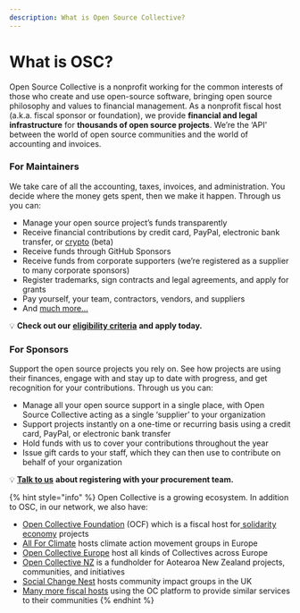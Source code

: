 ```yaml
---
description: What is Open Source Collective?
---
```


# What is OSC?

Open Source Collective is a nonprofit working for the common interests of those who create and use open-source software, bringing open source philosophy and values to financial management. As a nonprofit fiscal host (a.k.a. fiscal sponsor or foundation), we provide **financial and legal infrastructure** for **thousands of open source projects**. We’re the ‘API' between the world of open source communities and the world of accounting and invoices.

### For Maintainers

We  take care of all the accounting, taxes, invoices, and administration. You decide where the money gets spent, then we make it happen. Through us you can:

* Manage your open source project’s funds transparently&#x20;
* Receive financial contributions by credit card, PayPal, electronic bank transfer, or [crypto](https://docs.opencollective.com/help/financial-contributors/crypto) (beta)
* Receive funds through GitHub Sponsors
* Receive funds from corporate supporters (we’re registered as a supplier to many corporate sponsors)
* Register trademarks, sign contracts and legal agreements, and apply for grants
* Pay yourself, your team, contractors, vendors, and suppliers&#x20;
* And [much more...](what-we-offer/)&#x20;

💡 **Check out our** [**eligibility criteria**](getting-started/acceptance-criteria/) **and apply today.**

### For Sponsors

Support the open source projects you rely on. See how projects are using their finances, engage with and stay up to date with progress, and get recognition for your contributions. Through us you can:

* Manage all your open source support in a single place, with Open Source Collective acting as a single ‘supplier’ to your organization
* Support projects instantly on a one-time or recurring basis using a credit card, PayPal, or electronic bank transfer
* Hold funds with us to cover your contributions throughout the year
* Issue gift cards to your staff, which they can then use to contribute on behalf of your organization

💡 [**Talk to us**](mailto:hello@oscollective.org) **about registering with your procurement team.**

{% hint style="info" %}
Open Collective is a growing ecosystem. In addition to OSC, in our network, we also have:

* [Open Collective Foundation](https://opencollective.foundation) (OCF) which is a fiscal host for[ ](https://opensource.com/resources/what-open-source)[solidarity economy](https://blog.opencollective.com/solidarity-as-our-guiding-principle/) projects
* [All For Climate](https://allforclimate.earth) hosts climate action movement groups in Europe
* [Open Collective Europe](https://opencollective.com/europe) host all kinds of Collectives across Europe
* [Open Collective NZ](https://opencollective.com/ocnz) is a fundholder for Aotearoa New Zealand projects, communities, and initiatives
* [Social Change Nest](https://opencollective.com/the-social-change-nest) hosts community impact groups in the UK
* [Many more fiscal hosts](https://opencollective.com/hosts) using the OC platform to provide similar services to their communities
{% endhint %}
